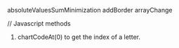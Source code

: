 absoluteValuesSumMinimization
addBorder
arrayChange






// Javascript methods
1. chartCodeAt(0) to get the index of a letter.
